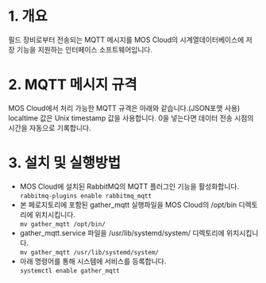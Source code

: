 # 1. 개요  
필드 장비로부터 전송되는 MQTT 메시지를 MOS Cloud의 시계열데이터베이스에 저장 기능을 지원하는 인터페이스 소프트웨어입니다.  

# 2. MQTT 메시지 규격  
MOS Cloud에서 처리 가능한 MQTT 규격은 아래와 같습니다.(JSON포맷 사용)  
localtime 값은 Unix timestamp 값을 사용합니다. 0을 넣는다면 데이터 전송 시점의 시간을 자동으로 기록합니다.  

# 3. 설치 및 실행방법
* MOS Cloud에 설치된 RabbitMQ의 MQTT 플러그인 기능을 활성화합니다.  
```rabbitmq-plugins enable rabbitmq_mqtt```  
* 본 페로지토리에 포함된 gather_mqtt 실행파일을 MOS Cloud의 /opt/bin 디렉토리에 위치시킵니다.  
```mv gather_mqtt /opt/bin/```  
* gather_mqtt.service 파일을 /usr/lib/systemd/system/ 디렉토리에 위치시킵니다.  
```mv gather_mqtt /usr/lib/systemd/system/```  
* 아래 명령어를 통해 시스템에 서비스를 등록합니다.  
```systemctl enable gather_mqtt```  
  
